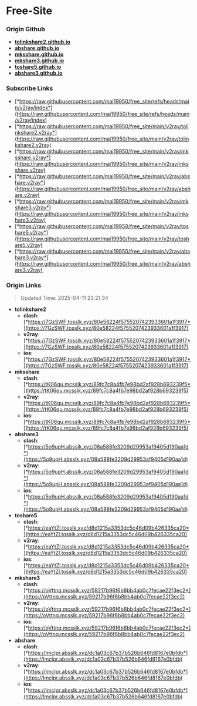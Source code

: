 # Free-Site

### Origin Github

- [**tolinkshare2.github.io**](https://github.com/tolinkshare2/tolinkshare2.github.io)
- [**abshare.github.io**](https://github.com/abshare/abshare.github.io)
- [**mksshare.github.io**](https://github.com/mksshare/mksshare.github.io)
- [**mkshare3.github.io**](https://github.com/mkshare3/mkshare3.github.io)
- [**toshare5.github.io**](https://github.com/toshare5/toshare5.github.io)
- [**abshare3.github.io**](https://github.com/abshare3/abshare3.github.io)

### Subscribe Links

- [*https://raw.githubusercontent.com/mai19950/free_site/refs/heads/main/v2ray/index*](https://raw.githubusercontent.com/mai19950/free_site/refs/heads/main/v2ray/index)
- [*https://raw.githubusercontent.com/mai19950/free_site/main/v2ray/tolinkshare2.v2ray*](https://raw.githubusercontent.com/mai19950/free_site/main/v2ray/tolinkshare2.v2ray)
- [*https://raw.githubusercontent.com/mai19950/free_site/main/v2ray/mksshare.v2ray*](https://raw.githubusercontent.com/mai19950/free_site/main/v2ray/mksshare.v2ray)
- [*https://raw.githubusercontent.com/mai19950/free_site/main/v2ray/abshare.v2ray*](https://raw.githubusercontent.com/mai19950/free_site/main/v2ray/abshare.v2ray)
- [*https://raw.githubusercontent.com/mai19950/free_site/main/v2ray/mkshare3.v2ray*](https://raw.githubusercontent.com/mai19950/free_site/main/v2ray/mkshare3.v2ray)
- [*https://raw.githubusercontent.com/mai19950/free_site/main/v2ray/toshare5.v2ray*](https://raw.githubusercontent.com/mai19950/free_site/main/v2ray/toshare5.v2ray)
- [*https://raw.githubusercontent.com/mai19950/free_site/main/v2ray/abshare3.v2ray*](https://raw.githubusercontent.com/mai19950/free_site/main/v2ray/abshare3.v2ray)

### Origin Links

> Updated Time: 2025-04-11 23:21:34

- **tolinkshare2**
  - **clash**: [*https://7GzSWF.tosslk.xyz/80e58224f5755207423933601a1f3917*](https://7GzSWF.tosslk.xyz/80e58224f5755207423933601a1f3917)
  - **v2ray**: [*https://7GzSWF.tosslk.xyz/80e58224f5755207423933601a1f3917*](https://7GzSWF.tosslk.xyz/80e58224f5755207423933601a1f3917)
  - **ios**: [*https://7GzSWF.tosslk.xyz/80e58224f5755207423933601a1f3917*](https://7GzSWF.tosslk.xyz/80e58224f5755207423933601a1f3917)
- **mksshare**
  - **clash**: [*https://tK06qu.mcsslk.xyz/89fc7c8a4fb7e98bd2af928b693239f5*](https://tK06qu.mcsslk.xyz/89fc7c8a4fb7e98bd2af928b693239f5)
  - **v2ray**: [*https://tK06qu.mcsslk.xyz/89fc7c8a4fb7e98bd2af928b693239f5*](https://tK06qu.mcsslk.xyz/89fc7c8a4fb7e98bd2af928b693239f5)
  - **ios**: [*https://tK06qu.mcsslk.xyz/89fc7c8a4fb7e98bd2af928b693239f5*](https://tK06qu.mcsslk.xyz/89fc7c8a4fb7e98bd2af928b693239f5)
- **abshare3**
  - **clash**: [*https://5o9upH.absslk.xyz/08a588fe3209d29953af9405d190aa1d*](https://5o9upH.absslk.xyz/08a588fe3209d29953af9405d190aa1d)
  - **v2ray**: [*https://5o9upH.absslk.xyz/08a588fe3209d29953af9405d190aa1d*](https://5o9upH.absslk.xyz/08a588fe3209d29953af9405d190aa1d)
  - **ios**: [*https://5o9upH.absslk.xyz/08a588fe3209d29953af9405d190aa1d*](https://5o9upH.absslk.xyz/08a588fe3209d29953af9405d190aa1d)
- **toshare5**
  - **clash**: [*https://eaYtZl.tosslk.xyz/d8d1215a3353dc5c46d09b426335ca20*](https://eaYtZl.tosslk.xyz/d8d1215a3353dc5c46d09b426335ca20)
  - **v2ray**: [*https://eaYtZl.tosslk.xyz/d8d1215a3353dc5c46d09b426335ca20*](https://eaYtZl.tosslk.xyz/d8d1215a3353dc5c46d09b426335ca20)
  - **ios**: [*https://eaYtZl.tosslk.xyz/d8d1215a3353dc5c46d09b426335ca20*](https://eaYtZl.tosslk.xyz/d8d1215a3353dc5c46d09b426335ca20)
- **mkshare3**
  - **clash**: [*https://oVttnq.mcsslk.xyz/59217b96f6b8bb4ab0c7fecae22f3ec2*](https://oVttnq.mcsslk.xyz/59217b96f6b8bb4ab0c7fecae22f3ec2)
  - **v2ray**: [*https://oVttnq.mcsslk.xyz/59217b96f6b8bb4ab0c7fecae22f3ec2*](https://oVttnq.mcsslk.xyz/59217b96f6b8bb4ab0c7fecae22f3ec2)
  - **ios**: [*https://oVttnq.mcsslk.xyz/59217b96f6b8bb4ab0c7fecae22f3ec2*](https://oVttnq.mcsslk.xyz/59217b96f6b8bb4ab0c7fecae22f3ec2)
- **abshare**
  - **clash**: [*https://Imclpr.absslk.xyz/dc1a03c67b37b526b646fd8167e0bfdb*](https://Imclpr.absslk.xyz/dc1a03c67b37b526b646fd8167e0bfdb)
  - **v2ray**: [*https://Imclpr.absslk.xyz/dc1a03c67b37b526b646fd8167e0bfdb*](https://Imclpr.absslk.xyz/dc1a03c67b37b526b646fd8167e0bfdb)
  - **ios**: [*https://Imclpr.absslk.xyz/dc1a03c67b37b526b646fd8167e0bfdb*](https://Imclpr.absslk.xyz/dc1a03c67b37b526b646fd8167e0bfdb)
